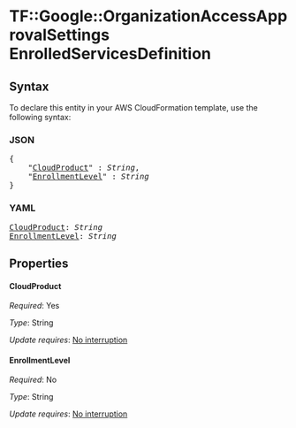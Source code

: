 # TF::Google::OrganizationAccessApprovalSettings EnrolledServicesDefinition

## Syntax

To declare this entity in your AWS CloudFormation template, use the following syntax:

### JSON

<pre>
{
    "<a href="#cloudproduct" title="CloudProduct">CloudProduct</a>" : <i>String</i>,
    "<a href="#enrollmentlevel" title="EnrollmentLevel">EnrollmentLevel</a>" : <i>String</i>
}
</pre>

### YAML

<pre>
<a href="#cloudproduct" title="CloudProduct">CloudProduct</a>: <i>String</i>
<a href="#enrollmentlevel" title="EnrollmentLevel">EnrollmentLevel</a>: <i>String</i>
</pre>

## Properties

#### CloudProduct

_Required_: Yes

_Type_: String

_Update requires_: [No interruption](https://docs.aws.amazon.com/AWSCloudFormation/latest/UserGuide/using-cfn-updating-stacks-update-behaviors.html#update-no-interrupt)

#### EnrollmentLevel

_Required_: No

_Type_: String

_Update requires_: [No interruption](https://docs.aws.amazon.com/AWSCloudFormation/latest/UserGuide/using-cfn-updating-stacks-update-behaviors.html#update-no-interrupt)

